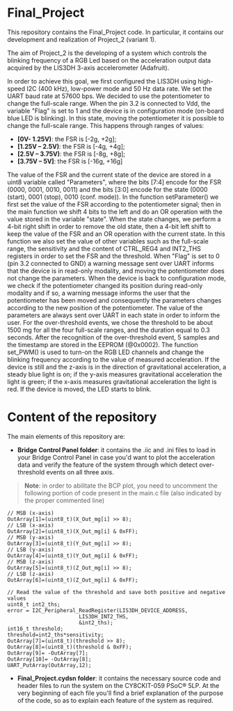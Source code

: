 # Final_Project

This repository contains the Final_Project code. In particular, it contains our development and realization of Project_2 (variant 1).

The aim of Project_2 is the developing of a system which controls the blinking frequency of a RGB Led based on the acceleration output data acquired by the LIS3DH 3-axis accelerometer (Adafruit).

In order to achieve this goal, we first configured the LIS3DH using high-speed I2C (400 kHz), low-power mode and 50 Hz data rate. We set the UART baud rate at 57600 bps. 
We decided to use the potentiometer to change the full-scale range. When the pin 3.2 is connected to Vdd, the variable "Flag" is set to 1 and the device is in configuration mode (on-board blue LED is blinking). In this state, moving the potentiometer it is possible to change the full-scale range. 
This happens through ranges of values: 
- **[0V- 1.25V)**: the FSR is [-2g, +2g]; 
- **[1.25V – 2.5V)**: the FSR is [-4g, +4g];
- **[2.5V – 3.75V)**: the FSR is [-8g, +8g];
- **[3.75V – 5V]**: the FSR is [-16g, +16g]

The value of the FSR and the current state of the device are stored in a uint8 variable called "Parameters", where the bits [7:4] encode for the FSR (0000, 0001, 0010, 0011) and the bits [3:0] encode for the state (0000 (start), 0001 (stop), 0010 (conf. mode)). 
In the function setParameter() we first set the value of the FSR according to the potentiometer signal; then in the main function we shift 4 bits to the left and do an OR operation with the value stored in the variable "state". When the state changes, we perform a 4-bit right shift in order to remove the old state, then a 4-bit left shift to keep the value of the FSR and an OR operation with the current state. In this function we also set the value of other variables such as the full-scale range, the sensitivity and the content of CTRL_REG4 and INT2_THS registers in order to set the FSR and the threshold.
When "Flag" is set to 0 (pin 3.2 connected to GND) a warning message sent over UART informs that the device is in read-only modality, and moving the potentiometer does not change the parameters. When the device is back to configuration mode, we check if the potentiometer changed its position during read-only modality and if so, a warning message informs the user that the potentiometer has been moved and consequently the parameters changes according to the new position of the potentiometer. The value of the parameters are always sent over UART in each state in order to inform the user.
For the over-threshold events, we chose the threshold to be about 1500 mg for all the four full-scale ranges, and the duration equal to 0.3 seconds. After the recognition of the over-threshold event, 5 samples and the timestamp are stored in the EEPROM (@0x0002). 
The function set_PWM() is used to turn-on the RGB LED channels and change the blinking frequency according to the value of measured acceleration. If the device is still and the z-axis is in the direction of gravitational acceleration, a steady blue light is on; if the y-axis measures gravitational acceleration the light is green; if the x-axis measures gravitational acceleration the light is red. If the device is moved, the LED starts to blink. 

# Content of the repository

The main elements of this repository are:
- **Bridge Control Panel folder**: it contains the .iic and .ini files to load in your Bridge Control Panel in case you'd want to plot the acceleration data and verify the feature of the system through which detect over-threshold events on all three axis. 

> **Note**: in order to abilitate the BCP plot, you need to uncomment the following portion of code present in the main.c file (also indicated by the proper commented line)

    // MSB (x-axis)
    OutArray[1]=(uint8_t)(X_Out_mg[i] >> 8);
    // LSB (x-axis)
    OutArray[2]=(uint8_t)(X_Out_mg[i] & 0xFF);
    // MSB (y-axis)
    OutArray[3]=(uint8_t)(Y_Out_mg[i] >> 8);
    // LSB (y-axis)
    OutArray[4]=(uint8_t)(Y_Out_mg[i] & 0xFF);
    // MSB (z-axis)
    OutArray[5]=(uint8_t)(Z_Out_mg[i] >> 8);
    // LSB (z-axis)
    OutArray[6]=(uint8_t)(Z_Out_mg[i] & 0xFF);

    // Read the value of the threshold and save both positive and negative values 
    uint8_t int2_ths;
    error = I2C_Peripheral_ReadRegister(LIS3DH_DEVICE_ADDRESS,
                           LIS3DH_INT2_THS,
                           &int2_ths);
    int16_t threshold;
    threshold=int2_ths*sensitivity;
    OutArray[7]=(uint8_t)(threshold >> 8);
    OutArray[8]=(uint8_t)(threshold & 0xFF);
    OutArray[9]= -OutArray[7];
    OutArray[10]= -OutArray[8];						
    UART_PutArray(OutArray,12);
    
- **Final_Project.cydsn folder**: it contains the necessary source code and header files to run the system on the CY8CKIT-059 PSoC® 5LP.
At the very beginning of each file you'll find a brief explanation of the purpose of the code, so as to explain each feature of the system as required.








